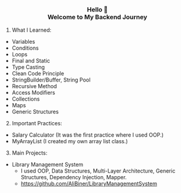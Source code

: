 ### <center> Hello 👋 <center> Welcome to My Backend Journey

1. What I Learned:
- Variables
- Conditions
- Loops
- Final and Static
- Type Casting
- Clean Code Principle
- StringBuilder/Buffer, String Pool
- Recursive Method
- Access Modifiers
- Collections
- Maps
- Generic Structures

2. Important Practices:
- Salary Calculator (It was the first practice where I used OOP.)
- MyArrayList (I created my own array list class.)

3. Main Projects:
- Library Management System 
  - I used OOP, Data Structures, Multi-Layer Architecture, Generic Structures, Dependency Injection, Mapper.
  - https://github.com/AliBiner/LibraryManagementSystem 